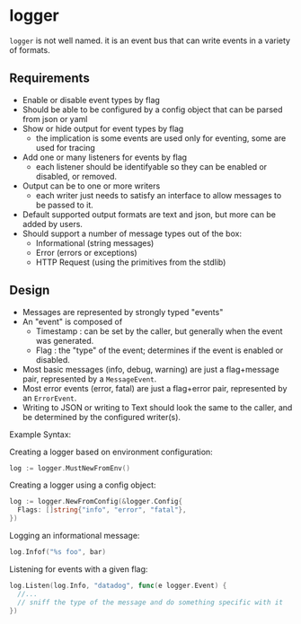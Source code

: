 logger
======

`logger` is not well named. it is an event bus that can write events in a variety of formats.

## Requirements
- Enable or disable event types by flag
- Should be able to be configured by a config object that can be parsed from json or yaml
- Show or hide output for event types by flag
  - the implication is some events are used only for eventing, some are used for tracing
- Add one or many listeners for events by flag
  - each listener should be identifyable so they can be enabled or disabled, or removed.
- Output can be to one or more writers
  - each writer just needs to satisfy an interface to allow messages to be passed to it.
- Default supported output formats are text and json, but more can be added by users.
- Should support a number of message types out of the box:
  - Informational (string messages)
  - Error (errors or exceptions)
  - HTTP Request (using the primitives from the stdlib)

## Design
- Messages are represented by strongly typed "events"
- An "event" is composed of
  - Timestamp : can be set by the caller, but generally when the event was generated.
  - Flag : the "type" of the event; determines if the event is enabled or disabled.
- Most basic messages (info, debug, warning) are just a flag+message pair, represented by a `MessageEvent`.
- Most error events (error, fatal) are just a flag+error pair, represented by an `ErrorEvent`.
- Writing to JSON or writing to Text should look the same to the caller, and be determined by the configured writer(s).

Example Syntax:

Creating a logger based on environment configuration:
```go
log := logger.MustNewFromEnv()
```

Creating a logger using a config object:
```go
log := logger.NewFromConfig(&logger.Config{
  Flags: []string{"info", "error", "fatal"},
})
```

Logging an informational message:
```go
log.Infof("%s foo", bar) 
```

Listening for events with a given flag:
```go
log.Listen(log.Info, "datadog", func(e logger.Event) {
  //...
  // sniff the type of the message and do something specific with it
})
```
